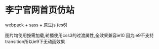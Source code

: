 # 李宁官网首页仿站

webpack + sass + 原生js (es6)

图片均使用按需加载,轮播使用css3的过渡属性,全效果兼容ie10
因为ie9不支持transition所以ie9下无动画效果
